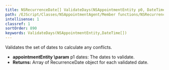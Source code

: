 ```yaml
---
title: NSRecurrenceDate[] ValidateDays(NSAppointmentEntity p0, DateTime[] dates)
path: /EJScript/Classes/NSAppointmentAgent/Member functions/NSRecurrenceDate[] ValidateDays(NSAppointmentEntity p_0, DateTime[] p_1)
intellisense: 1
classref: 1
sortOrder: 890
keywords: ValidateDays(NSAppointmentEntity,DateTime[])
---
```



Validates the set of dates to calculate any conflicts.



* **appointmentEntity
\param** p1 dates: The dates to validate.
* **Returns:** Array of RecurrenceDate object for each validated date.


